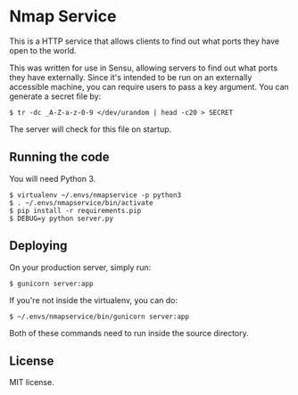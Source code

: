 # Nmap Service

This is a HTTP service that allows clients to find out what ports they
have open to the world.

This was written for use in Sensu, allowing servers to find out what
ports they have externally. Since it's intended to be run on an
externally accessible machine, you can require users to pass a key
argument. You can generate a secret file by:

    $ tr -dc _A-Z-a-z-0-9 </dev/urandom | head -c20 > SECRET

The server will check for this file on startup.

## Running the code

You will need Python 3.

    $ virtualenv ~/.envs/nmapservice -p python3
    $ . ~/.envs/nmapservice/bin/activate
    $ pip install -r requirements.pip
    $ DEBUG=y python server.py

## Deploying

On your production server, simply run:

    $ gunicorn server:app

If you're not inside the virtualenv, you can do:

    $ ~/.envs/nmapservice/bin/gunicorn server:app

Both of these commands need to run inside the source directory.

## License

MIT license.
